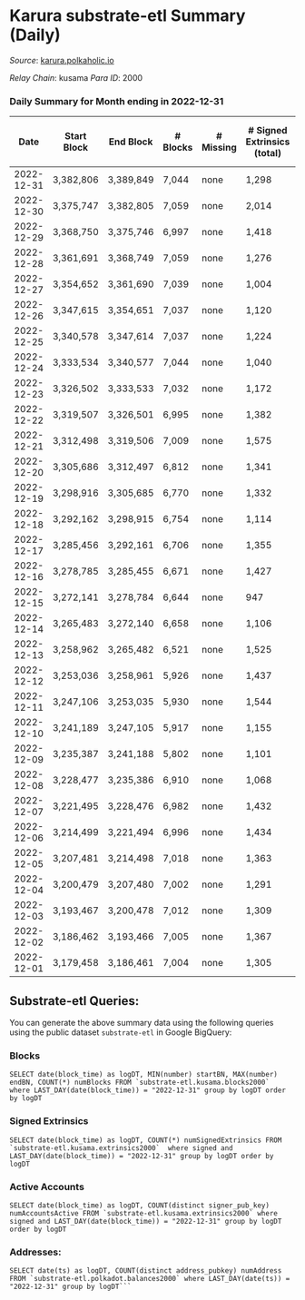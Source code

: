 # Karura substrate-etl Summary (Daily)

_Source_: [karura.polkaholic.io](https://karura.polkaholic.io)

*Relay Chain*: kusama
*Para ID*: 2000



### Daily Summary for Month ending in 2022-12-31


| Date | Start Block | End Block | # Blocks | # Missing | # Signed Extrinsics (total) | # Active Accounts | # Addresses with Balances | # Events | # Transfers | # XCM Transfers In | # XCM Transfers Out |
| ---- | ----------- | --------- | -------- | --------- | --------------------------- | ----------------- | ------------------------- | -------- | ----------- | ------------------ | ------------------- |
| 2022-12-31 | 3,382,806 | 3,389,849 | 7,044 | none  | 1,298 | 158 | 94,197 | 60,012 | 1,150 ($255,738.98) | 72 ($15,946.71) | 76 ($18,734.27) |
| 2022-12-30 | 3,375,747 | 3,382,805 | 7,059 | none  | 2,014 | 182 | 94,181 | 68,767 | 2,568 ($520,609.12) | 146 ($25,614.60) | 186 ($58,103.78) |
| 2022-12-29 | 3,368,750 | 3,375,746 | 6,997 | none  | 1,418 | 136 | 94,174 | 74,669 | 5,480 ($293,344.24) | 85 ($49,175.83) | 80 ($55,963.05) |
| 2022-12-28 | 3,361,691 | 3,368,749 | 7,059 | none  | 1,276 | 148 | 94,164 | 74,282 | 5,436 ($192,181.93) | 95 ($22,165.27) | 109 ($24,249.00) |
| 2022-12-27 | 3,354,652 | 3,361,690 | 7,039 | none  | 1,004 | 134 | 94,152 | 71,700 | 5,071 ($74,756.96) | 80 ($15,411.37) | 90 ($23,737.68) |
| 2022-12-26 | 3,347,615 | 3,354,651 | 7,037 | none  | 1,120 | 139 | 94,139 | 72,682 | 5,205 ($108,723.03) | 105 ($25,345.06) | 98 ($25,262.44) |
| 2022-12-25 | 3,340,578 | 3,347,614 | 7,037 | none  | 1,224 | 121 | 94,127 | 73,325 | 5,237 ($261,237.74) | 118 ($95,527.63) | 103 ($96,847.12) |
| 2022-12-24 | 3,333,534 | 3,340,577 | 7,044 | none  | 1,040 | 114 | 94,111 | 71,285 | 4,957 ($126,415.90) | 65 ($8,011.29) | 54 ($19,125.06) |
| 2022-12-23 | 3,326,502 | 3,333,533 | 7,032 | none  | 1,172 | 160 | 94,103 | 72,391 | 5,107 ($117,995.33) | 73 ($11,547.74) | 59 ($26,711.00) |
| 2022-12-22 | 3,319,507 | 3,326,501 | 6,995 | none  | 1,382 | 170 | 94,090 | 74,807 | 5,515 ($272,771.89) | 91 ($26,953.04) | 115 ($46,217.62) |
| 2022-12-21 | 3,312,498 | 3,319,506 | 7,009 | none  | 1,575 | 152 | 94,075 | 75,767 | 5,509 ($384,765.47) | 125 ($46,380.04) | 111 ($46,837.67) |
| 2022-12-20 | 3,305,686 | 3,312,497 | 6,812 | none  | 1,341 | 142 | 94,061 | 72,412 | 5,242 ($229,532.49) | 100 ($44,519.62) | 102 ($52,141.62) |
| 2022-12-19 | 3,298,916 | 3,305,685 | 6,770 | none  | 1,332 | 163 | 94,037 | 72,267 | 5,302 ($174,852.51) | 133 ($21,901.55) | 124 ($19,437.34) |
| 2022-12-18 | 3,292,162 | 3,298,915 | 6,754 | none  | 1,114 | 124 | 93,989 | 69,526 | 4,912 ($139,589.43) | 61 ($10,605.57) | 62 ($27,929.93) |
| 2022-12-17 | 3,285,456 | 3,292,161 | 6,706 | none  | 1,355 | 138 | 93,980 | 72,308 | 5,330 ($259,233.61) | 123 ($60,133.50) | 129 ($57,305.89) |
| 2022-12-16 | 3,278,785 | 3,285,455 | 6,671 | none  | 1,427 | 169 | 93,966 | 72,737 | 5,467 ($260,220.16) | 117 ($27,659.77) | 100 ($16,965.28) |
| 2022-12-15 | 3,272,141 | 3,278,784 | 6,644 | none  | 947 | 122 | 93,949 | 66,744 | 4,582 ($67,929.09) | 69 ($16,820.78) | 64 ($11,057.94) |
| 2022-12-14 | 3,265,483 | 3,272,140 | 6,658 | none  | 1,106 | 141 | 93,936 | 69,095 | 4,966 ($116,737.26) | 80 ($21,468.10) | 75 ($13,173.61) |
| 2022-12-13 | 3,258,962 | 3,265,482 | 6,521 | none  | 1,525 | 189 | 93,917 | 71,570 | 5,308 ($185,241.36) | 120 ($29,284.66) | 108 ($35,544.16) |
| 2022-12-12 | 3,253,036 | 3,258,961 | 5,926 | none  | 1,437 | 167 | 93,896 | 65,697 | 5,177 ($155,618.09) | 73 ($14,400.09) | 60 ($6,272.13) |
| 2022-12-11 | 3,247,106 | 3,253,035 | 5,930 | none  | 1,544 | 148 |  | 65,092 | 4,732 ($211,962.14) | 58 ($42,992.53) | 62 ($41,663.01) |
| 2022-12-10 | 3,241,189 | 3,247,105 | 5,917 | none  | 1,155 | 126 | 93,861 | 62,591 | 4,483 ($163,563.05) | 83 ($33,958.87) | 117 ($49,941.81) |
| 2022-12-09 | 3,235,387 | 3,241,188 | 5,802 | none  | 1,101 | 148 | 93,852 | 60,678 | 4,276 ($78,504.71) | 66 ($14,656.00) | 86 ($18,411.02) |
| 2022-12-08 | 3,228,477 | 3,235,386 | 6,910 | none  | 1,068 | 142 | 93,835 | 71,264 | 5,111 ($156,410.67) | 64 ($7,826.06) | 62 ($9,077.58) |
| 2022-12-07 | 3,221,495 | 3,228,476 | 6,982 | none  | 1,432 | 156 | 93,824 | 74,580 | 5,410 ($311,250.72) | 86 ($48,329.78) | 93 ($23,563.45) |
| 2022-12-06 | 3,214,499 | 3,221,494 | 6,996 | none  | 1,434 | 156 |  | 74,636 | 5,432 ($433,885.59) | 90 ($17,409.55) | 92 ($57,943.82) |
| 2022-12-05 | 3,207,481 | 3,214,498 | 7,018 | none  | 1,363 | 147 | 93,799 | 75,317 | 5,690 ($228,329.93) | 90 ($32,415.42) | 116 ($47,953.02) |
| 2022-12-04 | 3,200,479 | 3,207,480 | 7,002 | none  | 1,291 | 164 | 93,787 | 73,713 | 5,431 ($115,365.85) | 61 ($23,377.62) | 71 ($22,725.08) |
| 2022-12-03 | 3,193,467 | 3,200,478 | 7,012 | none  | 1,309 | 164 | 93,768 | 74,795 | 5,646 ($256,484.03) | 80 ($14,818.42) | 97 ($15,735.47) |
| 2022-12-02 | 3,186,462 | 3,193,466 | 7,005 | none  | 1,367 | 173 | 93,754 | 74,915 | 5,577 ($205,956.49) | 81 ($37,687.37) | 89 ($30,707.39) |
| 2022-12-01 | 3,179,458 | 3,186,461 | 7,004 | none  | 1,305 | 180 | 93,732 | 74,438 | 5,496 ($280,837.86) | 108 ($76,542.07) | 97 ($90,878.48) |

## Substrate-etl Queries:
You can generate the above summary data using the following queries using the public dataset `substrate-etl` in Google BigQuery:


### Blocks
```
SELECT date(block_time) as logDT, MIN(number) startBN, MAX(number) endBN, COUNT(*) numBlocks FROM `substrate-etl.kusama.blocks2000`  where LAST_DAY(date(block_time)) = "2022-12-31" group by logDT order by logDT
```


### Signed Extrinsics
```
SELECT date(block_time) as logDT, COUNT(*) numSignedExtrinsics FROM `substrate-etl.kusama.extrinsics2000`  where signed and LAST_DAY(date(block_time)) = "2022-12-31" group by logDT order by logDT
```


### Active Accounts
```
SELECT date(block_time) as logDT, COUNT(distinct signer_pub_key) numAccountsActive FROM `substrate-etl.kusama.extrinsics2000` where signed and LAST_DAY(date(block_time)) = "2022-12-31" group by logDT order by logDT
```


### Addresses:
```
SELECT date(ts) as logDT, COUNT(distinct address_pubkey) numAddress FROM `substrate-etl.polkadot.balances2000` where LAST_DAY(date(ts)) = "2022-12-31" group by logDT```

